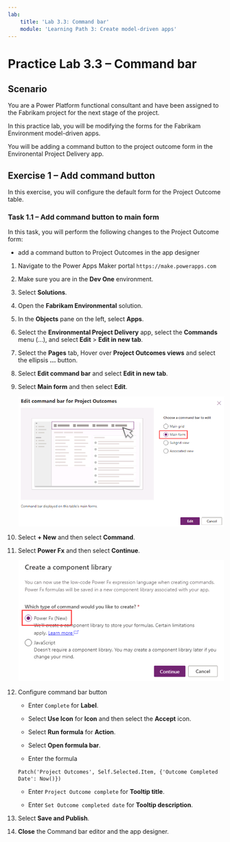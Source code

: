 ```yaml
---
lab:
    title: 'Lab 3.3: Command bar'
    module: 'Learning Path 3: Create model-driven apps'
---
```


# Practice Lab 3.3 – Command bar

## Scenario

You are a Power Platform functional consultant and have been assigned to the Fabrikam project for the next stage of the project.

In this practice lab, you will be modifying the forms for the Fabrikam Environment model-driven apps.

You will be adding a command button to the project outcome form in the Environental Project Delivery app.

## Exercise 1 – Add command button

In this exercise, you will configure the default form for the Project Outcome table.

### Task 1.1 – Add command button to main form

In this task, you will perform the following changes to the Project Outcome form:

- add a command button to Project Outcomes in the app designer

1. Navigate to the Power Apps Maker portal `https://make.powerapps.com`

1. Make sure you are in the **Dev One** environment.

1. Select **Solutions**.

1. Open the **Fabrikam Environmental** solution.

1. In the **Objects** pane on the left, select  **Apps**.

1. Select the **Environmental Project Delivery** app, select the **Commands** menu (...), and select **Edit** > **Edit in new tab**.

1. Select the **Pages** tab, Hover over **Project Outcomes views** and select the ellipsis **...** button.

1. Select **Edit command bar** and select **Edit in new tab**.

1. Select **Main form** and then select **Edit**.

    ![Edit Command bar.](../media/app-designer-command-bar-main-form.png)

1. Select **+ New** and then select **Command**.

1. Select **Power Fx** and then select **Continue**.

    ![Select Power Fx.](../media/command-power-fx.png)

1. Configure command bar button

   - Enter `Complete` for **Label**.

   - Select **Use Icon** for **Icon** and then select the **Accept** icon.

   - Select **Run formula** for **Action**.

   - Select **Open formula bar**.

   - Enter the formula

    ```powerappsfl
    Patch('Project Outcomes', Self.Selected.Item, {'Outcome Completed Date': Now()})
    ```

   - Enter `Project Outcome complete` for **Tooltip title**.

   - Enter `Set Outcome completed date` for **Tooltip description**.

1. Select **Save and Publish**.

1. **Close** the Command bar editor and the app designer.
